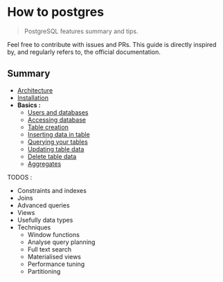 # How to postgres

> PostgreSQL features summary and tips.

Feel free to contribute with issues and PRs.
This guide is directly inspired by, and regularly refers to,
the official documentation.

## Summary

- [Architecture](./architecture.md)
- [Installation](./installation.md)
- **Basics :**
  - [Users and databases](./basics/users_database.md)
  - [Accessing database](./basics/accessing_database.md)
  - [Table creation](./basics/table_creation.md)
  - [Inserting data in table](./basics/inserting_data.md)
  - [Querying your tables](./basics/querying.md)
  - [Updating table data](./basics/updating.md)
  - [Delete table data](./basics/deleting.md)
  - [Aggregates](./basics/aggregates.md)

TODOS :
- Constraints and indexes
- Joins
- Advanced queries
- Views
- Usefully data types
- Techniques
  - Window functions
  - Analyse query planning
  - Full text search
  - Materialised views
  - Performance tuning
  - Partitioning
